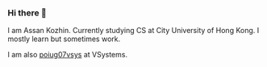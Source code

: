 ### Hi there 👋

I am Assan Kozhin. Currently studying CS at City University of Hong Kong. I mostly learn but sometimes work.

I am also [poiug07vsys](https://github.com/poiug07vsys) at VSystems.

<!--
**poiug07/poiug07** is a ✨ _special_ ✨ repository because its `README.md` (this file) appears on your GitHub profile.

Here are some ideas to get you started:

- 🔭 I’m currently working on ...
- 🌱 I’m currently learning ...
- 👯 I’m looking to collaborate on ...
- 🤔 I’m looking for help with ...
- 💬 Ask me about ...
- 📫 How to reach me: ...
- 😄 Pronouns: ...
- ⚡ Fun fact: ...
-->
